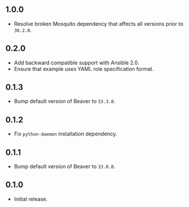 ## 1.0.0

- Resolve broken Mosquito dependency that affects all versions prior to
  `36.2.0`.

## 0.2.0

- Add backward compatible support with Ansible 2.0.
- Ensure that example uses YAML role specification format.

## 0.1.3

- Bump default version of Beaver to `33.3.0`.

## 0.1.2

- Fix `python-daemon` installation dependency.

## 0.1.1

- Bump default version of Beaver to `33.0.0`.

## 0.1.0

- Initial release.
